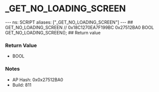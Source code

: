 # _GET_NO_LOADING_SCREEN

--- ns: SCRIPT aliases: ["_GET_NO_LOADING_SCREEN"] --- ## GET_NO_LOADING_SCREEN  // 0x18C1270EA7F199BC 0x27512BA0 BOOL GET_NO_LOADING_SCREEN();   ## Return value

### Return Value
* BOOL

### Notes
* AP Hash: 0x0x27512BA0
* Build: 811

